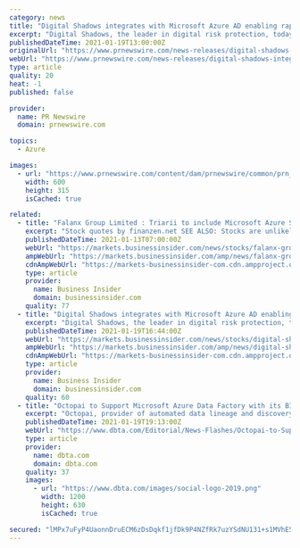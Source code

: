 ```yaml
---
category: news
title: "Digital Shadows integrates with Microsoft Azure AD enabling rapid response to exposed company credentials"
excerpt: "Digital Shadows, the leader in digital risk protection, today announces that customers using Microsoft Azure Active Directory services will"
publishedDateTime: 2021-01-19T13:00:00Z
originalUrl: "https://www.prnewswire.com/news-releases/digital-shadows-integrates-with-microsoft-azure-ad-enabling-rapid-response-to-exposed-company-credentials-301210340.html"
webUrl: "https://www.prnewswire.com/news-releases/digital-shadows-integrates-with-microsoft-azure-ad-enabling-rapid-response-to-exposed-company-credentials-301210340.html"
type: article
quality: 20
heat: -1
published: false

provider:
  name: PR Newswire
  domain: prnewswire.com

topics:
  - Azure

images:
  - url: "https://www.prnewswire.com/content/dam/prnewswire/common/prn_facebook_sharing_logo.jpg"
    width: 600
    height: 315
    isCached: true

related:
  - title: "Falanx Group Limited : Triarii to include Microsoft Azure Sentinel"
    excerpt: "Stock quotes by finanzen.net SEE ALSO: Stocks are unlikely to repeat last year's record-shattering performance in 2021 as a V-shaped recovery is largely priced in, Morgan Stanley says » READ NOW: NASA has given up on its 'Mars mole,"
    publishedDateTime: 2021-01-13T07:00:00Z
    webUrl: "https://markets.businessinsider.com/news/stocks/falanx-group-limited---triarii-to-include-microsoft-azure-sentinel-9689464"
    ampWebUrl: "https://markets.businessinsider.com/amp/news/falanx-group-limited---triarii-to-include-microsoft-azure-sentinel-9689464"
    cdnAmpWebUrl: "https://markets-businessinsider-com.cdn.ampproject.org/c/s/markets.businessinsider.com/amp/news/falanx-group-limited---triarii-to-include-microsoft-azure-sentinel-9689464"
    type: article
    provider:
      name: Business Insider
      domain: businessinsider.com
    quality: 77
  - title: "Digital Shadows integrates with Microsoft Azure AD enabling rapid response to exposed company credentials"
    excerpt: "Digital Shadows, the leader in digital risk protection, today announces that customers using Microsoft Azure Active Directory services will now gain near real-time alerts when the login credentials of their employees are deemed to be at risk."
    publishedDateTime: 2021-01-19T16:44:00Z
    webUrl: "https://markets.businessinsider.com/news/stocks/digital-shadows-integrates-with-microsoft-azure-ad-enabling-rapid-response-to-exposed-company-credentials-1029980823"
    ampWebUrl: "https://markets.businessinsider.com/amp/news/digital-shadows-integrates-with-microsoft-azure-ad-enabling-rapid-response-to-exposed-company-credentials-1029980823"
    cdnAmpWebUrl: "https://markets-businessinsider-com.cdn.ampproject.org/c/s/markets.businessinsider.com/amp/news/digital-shadows-integrates-with-microsoft-azure-ad-enabling-rapid-response-to-exposed-company-credentials-1029980823"
    type: article
    provider:
      name: Business Insider
      domain: businessinsider.com
    quality: 60
  - title: "Octopai to Support Microsoft Azure Data Factory with its BI Platform"
    excerpt: "Octopai, provider of automated data lineage and discovery solutions, announced its support of Microsoft Azure Data Factory as part of Octopai's continued commitment to empowering organizations and their data users with advanced intelligence."
    publishedDateTime: 2021-01-19T19:13:00Z
    webUrl: "https://www.dbta.com/Editorial/News-Flashes/Octopai-to-Support-Microsoft-Azure-Data-Factory-with-its-BI-Platform-144806.aspx"
    type: article
    provider:
      name: dbta.com
      domain: dbta.com
    quality: 37
    images:
      - url: "https://www.dbta.com/images/social-logo-2019.png"
        width: 1200
        height: 630
        isCached: true

secured: "lMPx7uFyP4UaonnDruECM6zDsDqkf1jfDk9P4NZfRk7uzYSdNU131+s1MVhE5ms07s2u2cKF35ngRNjWiozTxBiZf2IXrevUQl2YVamIiYNJAR6Dqt+qjZslFBkGnHLjXLhELzdIaU4hk36jJX+hiHknQzCcY9XrmsYvHRB5C7m/kjXWkRRVvTEk7Py+MOwjcXPgbHoWkDn589npmqArrGOi3utwjze4JzSqdCl/poiJjfwayUnmQ0Fc/d6lvYzcQuV2OuuRoYVis5bNnYnz/3fZobEo9GkDpkbCAVJdAUNauYfDUfk6fK1P8w0piVA4zaE9vQ1tY7Y72FLChCuESkKACo2bLr8wGNlm2oaeHiU=;AD3aNNGKlKz3iWVHr5byPg=="
---
```


